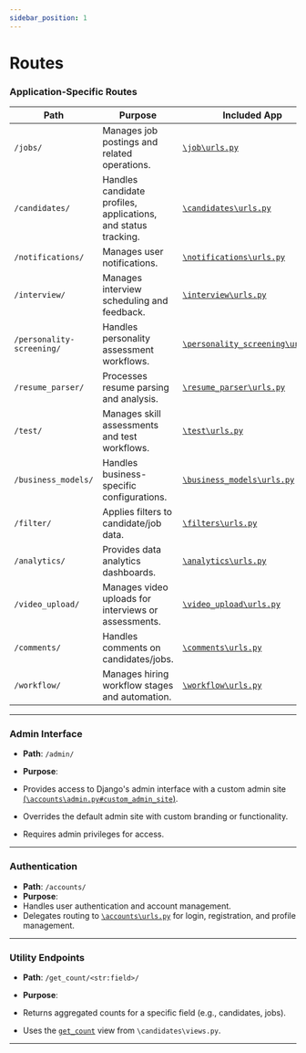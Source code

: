 ```yaml
---
sidebar_position: 1
---
```


# Routes


### Application-Specific Routes

| Path                     | Purpose                                                                 | Included App       |
|--------------------------|-------------------------------------------------------------------------|--------------------|
| `/jobs/`             | Manages job postings and related operations.                           | [`\job\urls.py`](/docs/backend/job/endpoints.md)             |
| `/candidates/`           | Handles candidate profiles, applications, and status tracking.         | [`\candidates\urls.py`](/docs/backend/candidates/endpoints.md)  |
| `/notifications/`        | Manages user notifications.                                            | [`\notifications\urls.py`](/docs/backend/notifications/endpoints.md) |
| `/interview/`            | Manages interview scheduling and feedback.                             | [`\interview\urls.py`](/docs/backend/interview/endpoints.md)   |
| `/personality-screening/`| Handles personality assessment workflows.                              | [`\personality_screening\urls.py`](/docs/backend/personality%20screening/endpoints.md) |
| `/resume_parser/`        | Processes resume parsing and analysis.                                 | [`\resume_parser\urls.py`](/docs/backend/resume%20parser/endpoints.md) |
| `/test/`                 | Manages skill assessments and test workflows.                          | [`\test\urls.py`](/docs/backend/test/endpoints.md)        |
| `/business_models/`      | Handles business-specific configurations.                              | [`\business_models\urls.py`](/docs/backend/business%20model/endpoints.md) |
| `/filter/`               | Applies filters to candidate/job data.                                 | [`\filters\urls.py`](/docs/backend/filters/endpoints.md)     |
| `/analytics/`            | Provides data analytics dashboards.                                    | [`\analytics\urls.py`](/docs/backend/filters/endpoints.md)   |
| `/video_upload/`         | Manages video uploads for interviews or assessments.                   | [`\video_upload\urls.py`](/docs/backend/video%20upload/endpoints.md) |
| `/comments/`             | Handles comments on candidates/jobs.                                   | [`\comments\urls.py`](/docs/backend/comments/endpoints.md)    |
| `/workflow/`             | Manages hiring workflow stages and automation.                         | [`\workflow\urls.py`](/docs/backend/workflow/endpoints.md)    |

---

### Admin Interface
- **Path**: `/admin/`
- **Purpose**: 

- Provides access to Django's admin interface with a custom admin site [(`\accounts\admin.py#custom_admin_site`)](/docs/backend/accounts/admin.md).
- Overrides the default admin site with custom branding or functionality.
- Requires admin privileges for access.

---

### Authentication
- **Path**: `/accounts/`
- **Purpose**:
- Handles user authentication and account management.
- Delegates routing to [`\accounts\urls.py`](/docs/backend/accounts/endpoints.md) for login, registration, and profile management.

---

### Utility Endpoints
- **Path**: `/get_count/<str:field>/`
- **Purpose**: 

- Returns aggregated counts for a specific field (e.g., candidates, jobs).
- Uses the [`get_count`](/docs/backend/candidates/endpoints#get_count) view from `\candidates\views.py`.

---